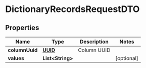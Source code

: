 # DictionaryRecordsRequestDTO

## Properties
Name | Type | Description | Notes
------------ | ------------- | ------------- | -------------
**columnUuid** | [**UUID**](UUID.md) | Column UUID | 
**values** | **List&lt;String&gt;** |  |  [optional]
